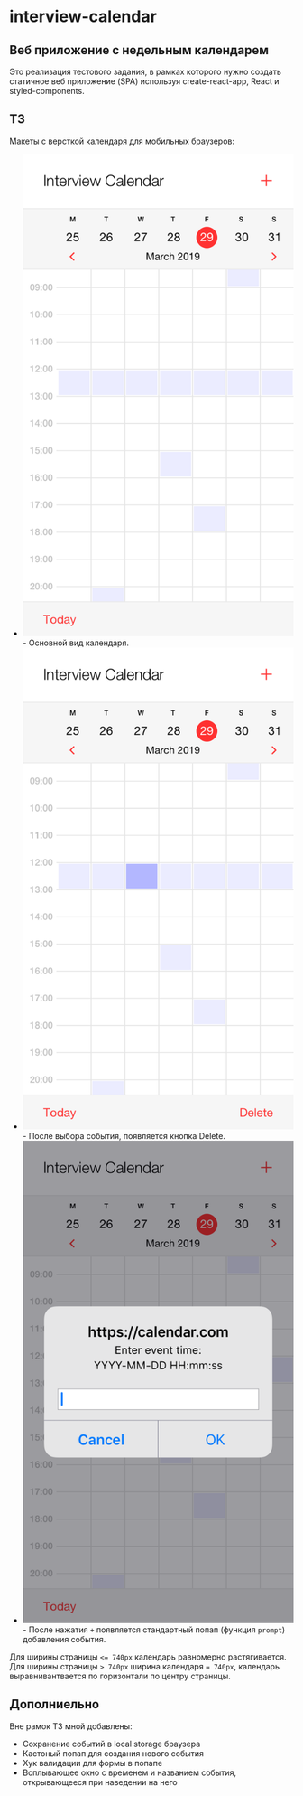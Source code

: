 # interview-calendar

## Веб приложение с недельным календарем
Это реализация тестового задания, в рамках которого нужно создать статичное веб приложение (SPA) используя create-react-app, React и styled-components.

## ТЗ
Макеты c версткой календаря для мобильных браузеров:

* ![Main Mobile](./images/1.%20Main.png) - Основной вид календаря.
* ![Delete Mobile](./images/2.%20Delete.png) - После выбора события, появляется кнопка Delete.
* ![Add Mobile](./images/3.%20Add.png) - После нажатия `+` появляется стандартный попап (функция `prompt`) добавления события.

Для ширины страницы `<= 740px` календарь равномерно растягивается. Для ширины страницы `> 740px` ширина календаря `= 740px`, календарь выравнивантвается по горизонтали по центру страницы.

## Дополниельно
Вне рамок ТЗ мной добавлены:
* Сохранение событий в local storage браузера
* Кастоный попап для создания нового события
* Хук валидации для формы в попапе
* Всплывающее окно с временем и названием события, открывающееся при наведении на него